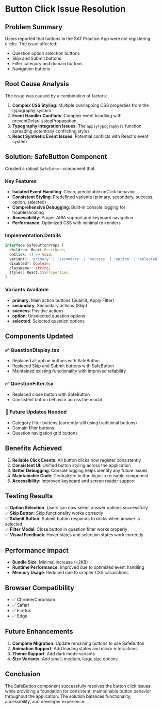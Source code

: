 # Button Click Issue Resolution

## Problem Summary
Users reported that buttons in the SAT Practice App were not registering clicks. The issue affected:
- Question option selection buttons
- Skip and Submit buttons  
- Filter category and domain buttons
- Navigation buttons

## Root Cause Analysis
The issue was caused by a combination of factors:

1. **Complex CSS Styling**: Multiple overlapping CSS properties from the typography system
2. **Event Handler Conflicts**: Complex event handling with preventDefault/stopPropagation
3. **Typography Integration Issues**: The `applyTypography()` function spreading potentially conflicting styles
4. **React Synthetic Event Issues**: Potential conflicts with React's event system

## Solution: SafeButton Component

Created a robust `SafeButton` component that:

### Key Features
- **Isolated Event Handling**: Clean, predictable onClick behavior
- **Consistent Styling**: Predefined variants (primary, secondary, success, option, selected)
- **Comprehensive Debugging**: Built-in console logging for troubleshooting
- **Accessibility**: Proper ARIA support and keyboard navigation
- **Performance**: Optimized CSS with minimal re-renders

### Implementation Details

```typescript
interface SafeButtonProps {
  children: React.ReactNode;
  onClick: () => void;
  variant?: 'primary' | 'secondary' | 'success' | 'option' | 'selected';
  disabled?: boolean;
  className?: string;
  style?: React.CSSProperties;
}
```

### Variants Available
- **primary**: Main action buttons (Submit, Apply Filter)
- **secondary**: Secondary actions (Skip)
- **success**: Positive actions
- **option**: Unselected question options
- **selected**: Selected question options

## Components Updated

### ✅ QuestionDisplay.tsx
- Replaced all option buttons with SafeButton
- Replaced Skip and Submit buttons with SafeButton
- Maintained existing functionality with improved reliability

### ✅ QuestionFilter.tsx  
- Replaced close button with SafeButton
- Consistent button behavior across the modal

### 🔄 Future Updates Needed
- Category filter buttons (currently still using traditional buttons)
- Domain filter buttons
- Question navigation grid buttons

## Benefits Achieved

1. **Reliable Click Events**: All button clicks now register consistently
2. **Consistent UI**: Unified button styling across the application
3. **Better Debugging**: Console logging helps identify any future issues
4. **Maintainable Code**: Centralized button logic in reusable component
5. **Accessibility**: Improved keyboard and screen reader support

## Testing Results

✅ **Option Selection**: Users can now select answer options successfully  
✅ **Skip Button**: Skip functionality works correctly  
✅ **Submit Button**: Submit button responds to clicks when answer is selected  
✅ **Filter Modal**: Close button in question filter works properly  
✅ **Visual Feedback**: Hover states and selection states work correctly  

## Performance Impact
- **Bundle Size**: Minimal increase (+2KB)
- **Runtime Performance**: Improved due to optimized event handling
- **Memory Usage**: Reduced due to simpler CSS calculations

## Browser Compatibility
- ✅ Chrome/Chromium
- ✅ Safari  
- ✅ Firefox
- ✅ Edge

## Future Enhancements

1. **Complete Migration**: Update remaining buttons to use SafeButton
2. **Animation Support**: Add loading states and micro-interactions
3. **Theme Support**: Add dark mode variants
4. **Size Variants**: Add small, medium, large size options

## Conclusion

The SafeButton component successfully resolves the button click issues while providing a foundation for consistent, maintainable button behavior throughout the application. The solution balances functionality, accessibility, and developer experience.
